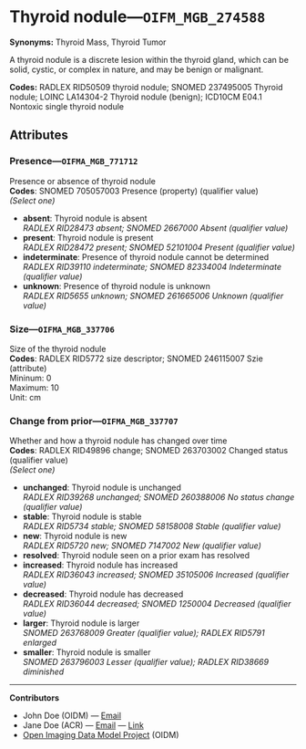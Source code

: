 # Thyroid nodule—`OIFM_MGB_274588`

**Synonyms:** Thyroid Mass, Thyroid Tumor

A thyroid nodule is a discrete lesion within the thyroid gland, which can be solid, cystic, or complex in nature, and may be benign or malignant.

**Codes:** RADLEX RID50509 thyroid nodule; SNOMED 237495005 Thyroid nodule; LOINC LA14304-2 Thyroid nodule (benign); ICD10CM E04.1 Nontoxic single thyroid nodule

## Attributes

### Presence—`OIFMA_MGB_771712`

Presence or absence of thyroid nodule  
**Codes**: SNOMED 705057003 Presence (property) (qualifier value)  
*(Select one)*

- **absent**: Thyroid nodule is absent  
_RADLEX RID28473 absent; SNOMED 2667000 Absent (qualifier value)_
- **present**: Thyroid nodule is present  
_RADLEX RID28472 present; SNOMED 52101004 Present (qualifier value)_
- **indeterminate**: Presence of thyroid nodule cannot be determined  
_RADLEX RID39110 indeterminate; SNOMED 82334004 Indeterminate (qualifier value)_
- **unknown**: Presence of thyroid nodule is unknown  
_RADLEX RID5655 unknown; SNOMED 261665006 Unknown (qualifier value)_

### Size—`OIFMA_MGB_337706`

Size of the thyroid nodule  
**Codes**: RADLEX RID5772 size descriptor; SNOMED 246115007 Szie (attribute)  
Mininum: 0  
Maximum: 10  
Unit: cm

### Change from prior—`OIFMA_MGB_337707`

Whether and how a thyroid nodule has changed over time  
**Codes**: RADLEX RID49896 change; SNOMED 263703002 Changed status (qualifier value)  
*(Select one)*

- **unchanged**: Thyroid nodule is unchanged  
_RADLEX RID39268 unchanged; SNOMED 260388006 No status change (qualifier value)_
- **stable**: Thyroid nodule is stable  
_RADLEX RID5734 stable; SNOMED 58158008 Stable (qualifier value)_
- **new**: Thyroid nodule is new  
_RADLEX RID5720 new; SNOMED 7147002 New (qualifier value)_
- **resolved**: Thyroid nodule seen on a prior exam has resolved  
- **increased**: Thyroid nodule has increased  
_RADLEX RID36043 increased; SNOMED 35105006 Increased (qualifier value)_
- **decreased**: Thyroid nodule has decreased  
_RADLEX RID36044 decreased; SNOMED 1250004 Decreased (qualifier value)_
- **larger**: Thyroid nodule is larger  
_SNOMED 263768009 Greater (qualifier value); RADLEX RID5791 enlarged_
- **smaller**: Thyroid nodule is smaller  
_SNOMED 263796003 Lesser (qualifier value); RADLEX RID38669 diminished_

---

**Contributors**

- John Doe (OIDM) — [Email](mailto:john.doe@example.com)
- Jane Doe (ACR) — [Email](mailto:jane.doe@example.com) — [Link](https://janedoe.example.com/)
- [Open Imaging Data Model Project](https://openimagingdata.org/) (OIDM)
